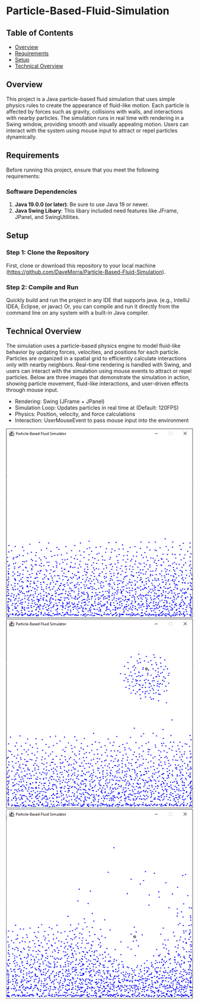 # Particle-Based-Fluid-Simulation

## Table of Contents

- [Overview](#overview)
- [Requirements](#requirements)
- [Setup](#setup)
- [Technical Overview](#technical-overview)

## Overview

This project is a Java particle-based fluid simulation that uses simple physics rules to create the appearance of fluid-like motion. Each particle is affected by forces such as gravity, collisions with walls, and interactions with nearby particles. The simulation runs in real time with rendering in a Swing window, providing smooth and visually appealing motion. Users can interact with the system using mouse input to attract or repel particles dynamically.

## Requirements

Before running this project, ensure that you meet the following requirements:

### Software Dependencies
1. **Java 19.0.0 (or later)**: Be sure to use Java 19 or newer.
2. **Java Swing Libary**: This libary included need features like JFrame, JPanel, and SwingUtilities.

## Setup

### Step 1: Clone the Repository
First, clone or download this repository to your local machine (https://github.com/DaveMorra/Particle-Based-Fluid-Simulation).

### Step 2: Compile and Run
Quickly build and run the project in any IDE that supports java. (e.g., IntelliJ IDEA, Eclipse, or javac)
Or, you can compile and run it directly from the command line on any system with a built-in Java compiler.

## Technical Overview
The simulation uses a particle-based physics engine to model fluid-like behavior by updating forces, velocities, and positions for each particle. Particles are organized in a spatial grid to efficiently calculate interactions only with nearby neighbors. Real-time rendering is handled with Swing, and users can interact with the simulation using mouse events to attract or repel particles. Below are three images that demonstrate the simulation in action, showing particle movement, fluid-like interactions, and user-driven effects through mouse input.

 - Rendering: Swing (JFrame + JPanel)
 - Simulation Loop: Updates particles in real time at (Default: 120FPS)
 - Physics: Position, velocity, and force calculations
 - Interaction: UserMouseEvent to pass mouse input into the environment

![alt text](https://github.com/DaveMorra/Particle-Based-Fluid-Simulation/blob/main/img/image1.png)
![alt text](https://github.com/DaveMorra/Particle-Based-Fluid-Simulation/blob/main/img/image2.png)
![alt text](https://github.com/DaveMorra/Particle-Based-Fluid-Simulation/blob/main/img/image3.png)
